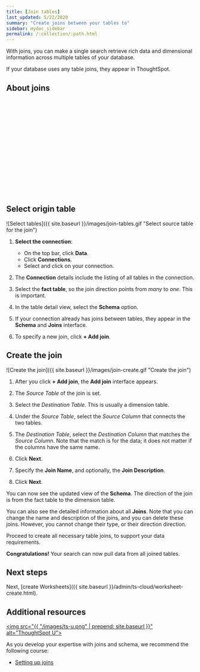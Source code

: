 ```yaml
---
title: [Join tables]
last_updated: 5/22/2020
summary: "Create joins between your tables to"
sidebar: mydoc_sidebar
permalink: /:collection/:path.html
---
```


With joins, you can make a single search retrieve rich data and dimensional information across multiple tables of your database.

If your database uses any table joins, they appear in ThoughtSpot.

## About joins

<script src="https://fast.wistia.com/embed/medias/vyffltai66.jsonp" async></script><script src="https://fast.wistia.com/assets/external/E-v1.js" async></script><span class="wistia_embed wistia_async_vyffltai66 popover=true popoverAnimateThumbnail=true popoverBorderColor=4E55FD popoverBorderWidth=2" style="display:inline-block;height:252px;position:relative;width:450px">&nbsp;</span>

## Select origin table

![Select tables]({{ site.baseurl }}/images/join-tables.gif "Select source table for the join")

1. **Select the connection**:

   - On the top bar, click **Data**.
   - Click **Connections**.
   - Select and click on your connection.

2. The **Connection** details include the listing of all tables in the connection.

3. Select the **fact table**, so the join direction points from _many_ to _one_. This is important.

4. In the table detail view, select the **Schema** option.

5. If your connection already has joins between tables, they appear in the **Schema** and **Joins** interface.

6. To specify a new join, click **+ Add join**.


## Create the join

![Create the join]({{ site.baseurl }}/images/join-create.gif "Create the join")

1. After you click **+ Add join**, the **Add join** interface appears.

2. The _Source Table_ of the join is set.

3. Select the _Destination Table_. This is usually a dimension table.

3. Under the _Source Table_, select the _Source Column_ that connects the two tables.

4. The _Destination Table_, select the _Destination Column_ that matches the _Source Column_. Note that the match is for the data; it does not matter if the columns have the same name.

5. Click **Next**.

6. Specify the **Join Name**, and optionally, the **Join Description**.

7. Click **Next**.

You can now see the updated view of the **Schema**. The direction of the join is from the fact table to the dimension table.

You can also see the detailed information about all **Joins**. Note that you can change the name and description of the joins, and you can delete these joins. However, you cannot change their type, or their direction direction.

Proceed to create all necessary table joins, to support your data requirements.

**Congratulations!** Your search can now pull data from all joined tables.

## Next steps
Next, [create Worksheets]({{ site.baseurl }}/admin/ts-cloud/worksheet-create.html).

## Additional resources

<a href="https://training.thoughtspot.com/" target="_blank"><img src="{{ "/images/ts-u.png" | prepend: site.baseurl  }}" alt="ThoughtSpot U"></a>

As you develop your expertise with joins and schema, we recommend the following course:

- <a href="https://training.thoughtspot.com/1-setting-up-joins" target="_blank">Setting up joins</a>

